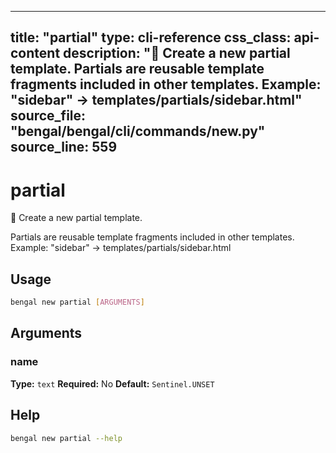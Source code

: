
---
title: "partial"
type: cli-reference
css_class: api-content
description: "🧩 Create a new partial template.  Partials are reusable template fragments included in other templates. Example: "sidebar" → templates/partials/sidebar.html"
source_file: "bengal/bengal/cli/commands/new.py"
source_line: 559
---

# partial

🧩 Create a new partial template.

Partials are reusable template fragments included in other templates.
Example: "sidebar" → templates/partials/sidebar.html


## Usage

```bash
bengal new partial [ARGUMENTS]
```

## Arguments

### name

**Type:** `text`
**Required:** No
**Default:** `Sentinel.UNSET`





## Help

```bash
bengal new partial --help
```